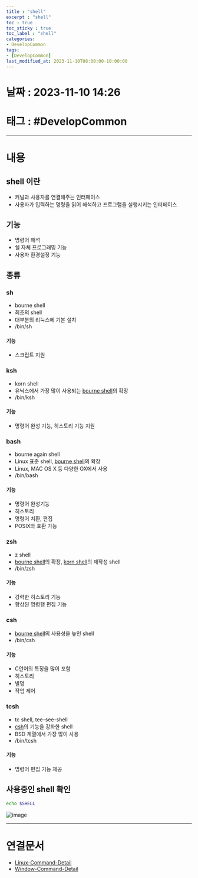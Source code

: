 ```yaml
---
title : "shell"
excerpt : "shell"
toc : true
toc_sticky : true
toc_label : "shell"
categories:
- DevelopCommon
tags:
- [DevelopCommon]
last_modified_at: 2023-11-10T08:00:00-10:00:00
---
```


# 날짜 : 2023-11-10 14:26

# 태그 : #DevelopCommon 
---

# 내용

## shell 이란
- 커널과 사용자를 연결해주는 인터페이스
- 사용자가 입력하는 명령을 읽어 해석하고 프로그램을 실행시키는 인터페이스

## 기능
- 명령어 해석
- 쉘 자체 프로그래밍 기능
- 사용자 환경설정 기능

## 종류

### sh
- bourne shell
- 최초의 shell
- 대부분의 리눅스에 기본 설치
- /bin/sh

#### 기능
- 스크립트 지원

### ksh
- korn shell
- 유닉스에서 가장 많이 사용되는 [bourne shell](#sh)의 확장
- /bin/ksh

#### 기능
- 명령어 완성 기능, 히스토리 기능 지원

### bash
- bourne again shell
- Linux 표준 shell, [bourne shell](#sh)의 확장
- Linux, MAC OS X 등 다양한 OX에서 사용
- /bin/bash

#### 기능
- 명령어 완성기능
- 히스토리
- 명령어 치환, 편집
- POSIX와 호환 가능

### zsh
- z shell
- [bourne shell](#sh)의 확장, [korn shell](#ksh)의 재작성 shell
- /bin/zsh

#### 기능
- 강력한 히스토리 기능
- 향상된 명령행 편집 기능

### csh
- [bourne shell](#sh)의 사용성을 높인 shell
- /bin/csh

#### 기능
- C언어의 특징을 많이 포함
- 히스토리
- 별명
- 작업 제어

### tcsh
- tc shell, tee-see-shell
- [csh](#csh)의 기능을 강화한 shell
- BSD 계열에서 가장 많이 사용
- /bin/tcsh

#### 기능
- 명령어 편집 기능 제공

## 사용중인 shell 확인

```bash
echo $SHELL
```

![image](../../assets/images/EchoShellResult.png)

---

# 연결문서
- [Linux-Command-Detail](../../cli/CLI-Linux-Command-Detail)
- [Window-Command-Detail](../../cli/CLI-Window-Command-Detail)
